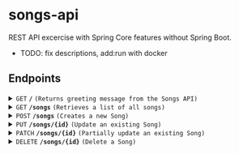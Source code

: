 
# songs-api
REST API excercise with Spring Core features without Spring Boot. 
- TODO: fix descriptions, add:run with docker


## Endpoints

<details>
  <summary><code>GET</code> <code><b>/</b></code> <code>(Returns greeting message from the Songs API)</code></summary>
 
### Request
```sh
curl http://localhost:8080/ -i
```

### Response
- **Status code:** 200 OK   
- **Content-Type:** application/json

```json
{
    "message": "Hello from Songs API"
}
```
</details>


<details>
  <summary><code>GET</code> <code><b>/songs</b></code> <code>(Retrieves a list of all songs)</code></summary>

 ### Request
```sh
curl http://localhost:8080/songs -i
```
### Response
- **Status code:** 200 OK  
- **Content-Type:** application/json
- **Response body:** Example, before any user POST's:
```json

[
    {
        "id": "5e57a1ca-9dc4-4a0c-ab61-8875d133dd49",
        "name": "Thunderstruck",
        "artist": "AC/DC",
        "publishYear": 1990
    }
]

```
</details>


<details>
  <summary><code>POST</code> <code><b>/songs</b></code> <code>(Creates a new Song)</code></summary>
 
### Request
```sh
curl -X POST http://localhost:8080/songs \
-H "Content-Type: application/json" \
-d '{
  "name": "The Thrill Is Gone",
  "artist": "B.B. King",
  "publish_year": 1969
}' -i

```
- **Request body:** All fields required, example:
```json
{
    "name" : "The Thrill is Gone",
    "artist" : "B.B. King",
    "publish_year" : 1969
}
```


### Success response
- **Status code**: 201 CREATED  
- **Content-Type**: application/json 
- **Location**: /songs/ff88ef0c-8a9b-43eb-9de2-ad8fcd82f252
- **Response body:** 
```json
{
    "id": "ff88ef0c-8a9b-43eb-9de2-ad8fcd82f252",
    "name": "The Thrill is Gone",
    "artist": "B.B. King",
    "publish_year": 1969
}
```

### Error responses
- **Status code**: 409 CONFLICT  
- **Content-Type**: application/json 
- **Response body:** if trying to add duplicate of an existing song

```json
{
    "error": "Song with name: The Thrill is Gone, artist: B.B. King and publish_year: 1969 already exists."
}
```

#### OR
- **Status code**: 400 BAD REQUEST
- **Content-Type**: application/json 
- **Response body:** if name not provided
```json
{
    "name": "must not be blank"
}
```
- **Response body:** if artist not provided
```json
{
    "artist": "must not be blank"
}
```
- **Response body:** if year not provided
```json
{
  "publish_year": "must not be null"
}
```

- **Response body:** if publish_year not within range  
```json
{
    "publish_year": "publish_year must be between 1889 and the current year."
}
```
</details>


<details>
  <summary><code>PUT</code> <code><b>/songs/{id}</b></code> <code>(Update an existing Song)</code></summary>

### Request
- **Path variable:** id(string), the unique identifier of the song to be updated (UUID).
```sh
curli
```
- **Request body:** All fields required, example:
```json
{
    "name" : "The Thrill is Not Gone",
    "artist" : "B.B. King",
    "publish_year" : 1969
}
```
### Success response
### Error responses
#### OR
</details>



<details>
  <summary><code>PATCH</code> <code><b>/songs/{id}</b></code> <code>(Partially update an existing Song)</code></summary>

### Request
- **Path variable:** id(string), the unique identifier of the song to be partially updated (UUID).

```sh
curli
```
- **Request body:** Only one field required, example:
```json
{
    "name" : "The Thrill is Gone",
    "artist" : "B.B. King",
    "publish_year" : 1969
}
```
### Success response
### Error responses
#### OR
</details>



<details>
  <summary><code>DELETE</code> <code><b>/songs/{id}</b></code> <code>(Delete a Song)</code></summary>

### Request
- **Path variable:** id(string), the unique identifier of the song to be deleted (UUID).

```sh
curli
```
### Success response
### Error responses
#### OR
</details>
